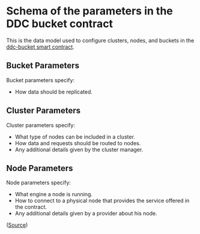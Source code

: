
# Schema of the parameters in the DDC bucket contract

This is the data model used to configure clusters, nodes, and buckets in the [ddc-bucket smart contract](https://github.com/Cerebellum-Network/ddc-bucket-contract).


## Bucket Parameters

Bucket parameters specify:

- How data should be replicated.


## Cluster Parameters

Cluster parameters specify:

- What type of nodes can be included in a cluster.
- How data and requests should be routed to nodes.
- Any additional details given by the cluster manager.


## Node Parameters

Node parameters specify:

- What engine a node is running.
- How to connect to a physical node that provides the service offered in the contract.
- Any additional details given by a provider about his node.


([Source](https://github.com/Cerebellum-Network/ddc-schemas))

